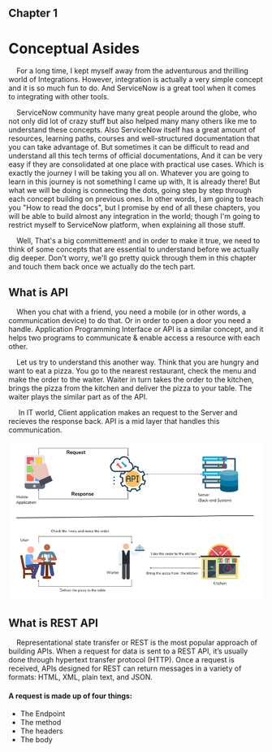 ## Chapter 1

# Conceptual Asides

&nbsp;&nbsp;&nbsp;&nbsp;For a long time, I kept myself away from the adventurous and thrilling world of Integrations. However, integration is actually a very simple concept and it is so much fun to do. And ServiceNow is a great tool when it comes to integrating with other tools.

&nbsp;&nbsp;&nbsp;&nbsp;ServiceNow community have many great people around the globe, who not only did lot of crazy stuff but also helped many many others like me to understand these concepts. Also ServiceNow itself has a great amount of resources, learning paths, courses and well-structured documentation that you can take advantage of. But sometimes it can be difficult to read and understand all this tech terms of official documentations, And it can be very easy if they are consolidated at one place with practical use cases. Which is exactly the journey I will be taking you all on. Whatever you are going to learn in this journey is not something I came up with, It is already there! But what we will be doing is connecting the dots, going step by step through each concept building on previous ones. In other words, I am going to teach you "How to read the docs", but I promise by end of all these chapters, you will be able to build almost any integration in the world; though I'm going to restrict myself to ServiceNow platform, when explaining all those stuff.

&nbsp;&nbsp;&nbsp;&nbsp;Well, That's a big committement! and in order to make it true, we need to think of some concepts that are essential to understand before we actually dig deeper. Don't worry, we'll go pretty quick through them in this chapter and touch them back once we actually do the tech part.

## What is API

&nbsp;&nbsp;&nbsp;&nbsp;When you chat with a friend, you need a mobile (or in other words, a communication device) to do that. Or in order to open a door you need a handle. Application Programming Interface or API is a similar concept, and it helps two programs to communicate & enable access a resource with each other.

&nbsp;&nbsp;&nbsp;&nbsp;Let us try to understand this another way. Think that you are hungry and want to eat a pizza. You go to the nearest restaurant, check the menu and make the order to the waiter. Waiter in turn takes the order to the kitchen, brings the pizza from the kitchen and deliver the pizza to your table. The waiter plays the similar part as of the API.

&nbsp;&nbsp;&nbsp;&nbsp; In IT world, Client application makes an request to the Server and recieves the response back. API is a mid layer that handles this communication.

![What is API](\images\Chapter1_1.png)

## What is REST API

&nbsp;&nbsp;&nbsp;&nbsp;Representational state transfer or REST is the most popular approach of building APIs. When a request for data is sent to a REST API, it’s usually done through hypertext transfer protocol (HTTP). Once a request is received, APIs designed for REST can return messages in a variety of formats: HTML, XML, plain text, and JSON.

#### A request is made up of four things:

- The Endpoint
- The method
- The headers
- The body

##

&nbsp;&nbsp;&nbsp;&nbsp;

##

&nbsp;&nbsp;&nbsp;&nbsp;

##

&nbsp;&nbsp;&nbsp;&nbsp;

##

&nbsp;&nbsp;&nbsp;&nbsp;

##

&nbsp;&nbsp;&nbsp;&nbsp;
